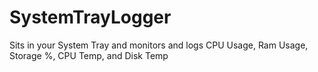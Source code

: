 # SystemTrayLogger
Sits in your System Tray and monitors and logs CPU Usage, Ram Usage, Storage %, CPU Temp, and Disk Temp

